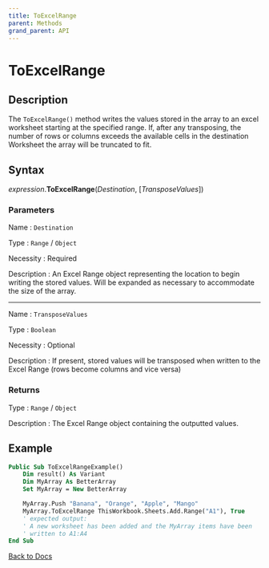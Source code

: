 ```yaml
---
title: ToExcelRange
parent: Methods
grand_parent: API
---
```


# ToExcelRange

## Description

The `ToExcelRange()` method writes the values stored in the array to an excel worksheet starting at the specified range. If, after any transposing, the number of rows or columns exceeds the available cells in the destination Worksheet the array will be truncated to fit.


## Syntax

*expression*.**ToExcelRange**(*Destination*, [*TransposeValues*])

### Parameters

Name
: `Destination`

Type
: `Range` / `Object`

Necessity
: Required

Description
: An Excel Range object representing the location to begin writing the stored values. Will be expanded as necessary to accommodate the size of the array.

---

Name
: `TransposeValues`

Type
: `Boolean`

Necessity
: Optional

Description
: If present, stored values will be transposed when written to the Excel Range (rows become columns and vice versa)

### Returns

Type
: `Range` / `Object`

Description
: The Excel Range object containing the outputted values.

## Example

```vb
Public Sub ToExcelRangeExample()
    Dim result() As Variant
    Dim MyArray As BetterArray
    Set MyArray = New BetterArray

    MyArray.Push "Banana", "Orange", "Apple", "Mango"
    MyArray.ToExcelRange ThisWorkbook.Sheets.Add.Range("A1"), True
    ' expected output:
    ' A new worksheet has been added and the MyArray items have been
    ' written to A1:A4
End Sub
```

[Back to Docs](https://senipah.github.io/VBA-Better-Array/)
